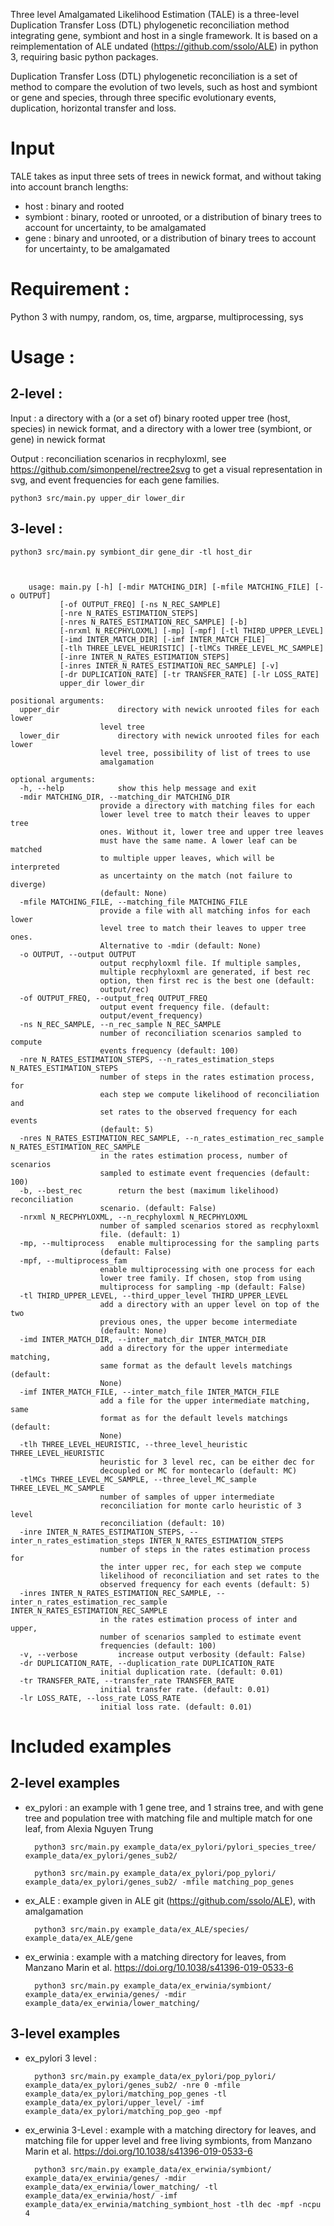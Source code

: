 Three level Amalgamated Likelihood Estimation (TALE) is a three-level Duplication Transfer Loss (DTL) phylogenetic reconciliation method integrating gene, symbiont and host in a single framework. It is based on a reimplementation of ALE undated (https://github.com/ssolo/ALE) in python 3, requiring basic python packages. 

Duplication Transfer Loss (DTL) phylogenetic reconciliation is a set of method to compare the evolution of two levels, such as host and symbiont or gene and species, through three specific evolutionary events, duplication, horizontal transfer and loss. 



# Input
TALE takes as input three sets of trees in newick format, and without taking into account branch lengths:
+ host : binary and rooted
+ symbiont : binary, rooted or unrooted, or a distribution of binary trees to account for uncertainty, to be amalgamated
+ gene : binary and unrooted, or a distribution of binary trees to account for uncertainty, to be amalgamated


# Requirement : 
Python 3 with numpy, random, os, time, argparse, multiprocessing, sys

# Usage : 

## 2-level :

Input : a directory with a (or a set of) binary rooted upper tree (host, species) in newick format, and a directory with a lower tree (symbiont, or gene) in newick format

Output : reconciliation scenarios in recphyloxml, see https://github.com/simonpenel/rectree2svg to get a visual representation in svg, and event frequencies for each gene families.


	python3 src/main.py upper_dir lower_dir

## 3-level : 

	python3 src/main.py symbiont_dir gene_dir -tl host_dir



		usage: main.py [-h] [-mdir MATCHING_DIR] [-mfile MATCHING_FILE] [-o OUTPUT]
		       [-of OUTPUT_FREQ] [-ns N_REC_SAMPLE]
		       [-nre N_RATES_ESTIMATION_STEPS]
		       [-nres N_RATES_ESTIMATION_REC_SAMPLE] [-b]
		       [-nrxml N_RECPHYLOXML] [-mp] [-mpf] [-tl THIRD_UPPER_LEVEL]
		       [-imd INTER_MATCH_DIR] [-imf INTER_MATCH_FILE]
		       [-tlh THREE_LEVEL_HEURISTIC] [-tlMCs THREE_LEVEL_MC_SAMPLE]
		       [-inre INTER_N_RATES_ESTIMATION_STEPS]
		       [-inres INTER_N_RATES_ESTIMATION_REC_SAMPLE] [-v]
		       [-dr DUPLICATION_RATE] [-tr TRANSFER_RATE] [-lr LOSS_RATE]
		       upper_dir lower_dir

	positional arguments:
	  upper_dir             directory with newick unrooted files for each lower
		                level tree
	  lower_dir             directory with newick unrooted files for each lower
		                level tree, possibility of list of trees to use
		                amalgamation

	optional arguments:
	  -h, --help            show this help message and exit
	  -mdir MATCHING_DIR, --matching_dir MATCHING_DIR
		                provide a directory with matching files for each
		                lower level tree to match their leaves to upper tree
		                ones. Without it, lower tree and upper tree leaves
		                must have the same name. A lower leaf can be matched
		                to multiple upper leaves, which will be interpreted
		                as uncertainty on the match (not failure to diverge)
		                (default: None)
	  -mfile MATCHING_FILE, --matching_file MATCHING_FILE
		                provide a file with all matching infos for each lower
		                level tree to match their leaves to upper tree ones.
		                Alternative to -mdir (default: None)
	  -o OUTPUT, --output OUTPUT
		                output recphyloxml file. If multiple samples,
		                multiple recphyloxml are generated, if best rec
		                option, then first rec is the best one (default:
		                output/rec)
	  -of OUTPUT_FREQ, --output_freq OUTPUT_FREQ
		                output event frequency file. (default:
		                output/event_frequency)
	  -ns N_REC_SAMPLE, --n_rec_sample N_REC_SAMPLE
		                number of reconciliation scenarios sampled to compute
		                events frequency (default: 100)
	  -nre N_RATES_ESTIMATION_STEPS, --n_rates_estimation_steps N_RATES_ESTIMATION_STEPS
		                number of steps in the rates estimation process, for
		                each step we compute likelihood of reconciliation and
		                set rates to the observed frequency for each events
		                (default: 5)
	  -nres N_RATES_ESTIMATION_REC_SAMPLE, --n_rates_estimation_rec_sample N_RATES_ESTIMATION_REC_SAMPLE
		                in the rates estimation process, number of scenarios
		                sampled to estimate event frequencies (default: 100)
	  -b, --best_rec        return the best (maximum likelihood) reconciliation
		                scenario. (default: False)
	  -nrxml N_RECPHYLOXML, --n_recphyloxml N_RECPHYLOXML
		                number of sampled scenarios stored as recphyloxml
		                file. (default: 1)
	  -mp, --multiprocess   enable multiprocessing for the sampling parts
		                (default: False)
	  -mpf, --multiprocess_fam
		                enable multiprocessing with one process for each
		                lower tree family. If chosen, stop from using
		                multiprocess for sampling -mp (default: False)
	  -tl THIRD_UPPER_LEVEL, --third_upper_level THIRD_UPPER_LEVEL
		                add a directory with an upper level on top of the two
		                previous ones, the upper become intermediate
		                (default: None)
	  -imd INTER_MATCH_DIR, --inter_match_dir INTER_MATCH_DIR
		                add a directory for the upper intermediate matching,
		                same format as the default levels matchings (default:
		                None)
	  -imf INTER_MATCH_FILE, --inter_match_file INTER_MATCH_FILE
		                add a file for the upper intermediate matching, same
		                format as for the default levels matchings (default:
		                None)
	  -tlh THREE_LEVEL_HEURISTIC, --three_level_heuristic THREE_LEVEL_HEURISTIC
		                heuristic for 3 level rec, can be either dec for
		                decoupled or MC for montecarlo (default: MC)
	  -tlMCs THREE_LEVEL_MC_SAMPLE, --three_level_MC_sample THREE_LEVEL_MC_SAMPLE
		                number of samples of upper intermediate
		                reconciliation for monte carlo heuristic of 3 level
		                reconciliation (default: 10)
	  -inre INTER_N_RATES_ESTIMATION_STEPS, --inter_n_rates_estimation_steps INTER_N_RATES_ESTIMATION_STEPS
		                number of steps in the rates estimation process for
		                the inter upper rec, for each step we compute
		                likelihood of reconciliation and set rates to the
		                observed frequency for each events (default: 5)
	  -inres INTER_N_RATES_ESTIMATION_REC_SAMPLE, --inter_n_rates_estimation_rec_sample INTER_N_RATES_ESTIMATION_REC_SAMPLE
		                in the rates estimation process of inter and upper,
		                number of scenarios sampled to estimate event
		                frequencies (default: 100)
	  -v, --verbose         increase output verbosity (default: False)
	  -dr DUPLICATION_RATE, --duplication_rate DUPLICATION_RATE
		                initial duplication rate. (default: 0.01)
	  -tr TRANSFER_RATE, --transfer_rate TRANSFER_RATE
		                initial transfer rate. (default: 0.01)
	  -lr LOSS_RATE, --loss_rate LOSS_RATE
		                initial loss rate. (default: 0.01)



# Included examples

## 2-level examples

+ ex_pylori : an example with 1 gene tree, and 1 strains tree, and with gene tree and population tree with matching file and multiple match for one leaf, from Alexia Nguyen Trung
		
		python3 src/main.py example_data/ex_pylori/pylori_species_tree/ example_data/ex_pylori/genes_sub2/
		
		python3 src/main.py example_data/ex_pylori/pop_pylori/ example_data/ex_pylori/genes_sub2/ -mfile matching_pop_genes
+ ex_ALE : example given in ALE git (https://github.com/ssolo/ALE), with amalgamation

		python3 src/main.py example_data/ex_ALE/species/ example_data/ex_ALE/gene

+ ex_erwinia : example with a matching directory for leaves, from Manzano Marin et al. https://doi.org/10.1038/s41396-019-0533-6
		
		python3 src/main.py example_data/ex_erwinia/symbiont/ example_data/ex_erwinia/genes/ -mdir example_data/ex_erwinia/lower_matching/
		
## 3-level examples

+ ex_pylori 3 level : 

		python3 src/main.py example_data/ex_pylori/pop_pylori/ example_data/ex_pylori/genes_sub2/ -nre 0 -mfile example_data/ex_pylori/matching_pop_genes -tl example_data/ex_pylori/upper_level/ -imf example_data/ex_pylori/matching_pop_geo -mpf

		
+ ex_erwinia 3-Level : example with a matching directory for leaves, and matching file for upper level and free living symbionts, from Manzano Marin et al. https://doi.org/10.1038/s41396-019-0533-6
		
		python3 src/main.py example_data/ex_erwinia/symbiont/ example_data/ex_erwinia/genes/ -mdir example_data/ex_erwinia/lower_matching/ -tl example_data/ex_erwinia/host/ -imf example_data/ex_erwinia/matching_symbiont_host -tlh dec -mpf -ncpu 4

